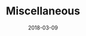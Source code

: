 ---
title: Miscellaneous
date: 2018-03-09
countries:
  - Mauritius
resources:
  - src: feature.jpg
    params: 
      weight: 0
  - src: DSCF4362.jpg
    params: 
      weight: 1  
  - src: DSCF4464.jpg
    params: 
      weight: 2
  - src: DSCF4500.jpg
    params: 
      weight: 3
  - src: DSCF4548.jpg
    params: 
      weight: 4
  - src: DSCF4551.jpg
    params: 
      weight: 5
  - src: DSCF4587.jpg
    params: 
      weight: 6
  - src: DSCF4402.jpg
    params: 
      weight: 7
  - src: DSCF4419.jpg
    params: 
      weight: 8
  - src: DSCF4091.jpg
    params: 
      weight: 9
  - src: DSCF4133.jpg
    params: 
      weight: 10
  - src: DSCF4202.jpg
    params: 
      weight: 11
  - src: DSCF4268.jpg
    params: 
      weight: 12
  - src: DSCF4278.jpg
    params: 
      weight: 13
---